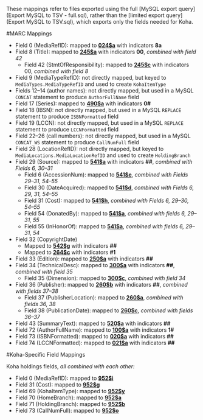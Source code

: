These mappings refer to files exported using the full [MySQL export query](Export MySQL to TSV - full.sql), rather than the [limited export query](Export MySQL to TSV.sql), which exports only the fields needed for Koha.

#MARC Mappings
- Field 0 (MediaRefID): mapped to **[024$a](http://www.loc.gov/marc/bibliographic/bd024.html)** with indicators **8a**
- Field 8 (Title): mapped to **[245$a](http://www.loc.gov/marc/bibliographic/bd245.html)** with indicators **00**, *combined with field 42*
	- Field 42 (StmtOfResponsibility): mapped to **[245$c](http://www.loc.gov/marc/bibliographic/bd245.html)** with indicators 00, *combined with field 8*
- Field 9 (MediaTypeRefID): not directly mapped, but keyed to `MediaTypes.MediaTypeRefID` and used to create `KohaItemType`
- Fields 12–14 (author names): not directly mapped, but used in a MySQL `CONCAT` statement to produce `AuthorFullName` field
- Field 17 (Series): mapped to **[490$a](http://www.loc.gov/marc/bibliographic/bd490.html)** with indicators **0#**
- Field 18 (IBSN): not directly mapped, but used in a MySQL `REPLACE` statement to produce `ISBNFormatted` field
- Field 19 (LCCN): not directly mapped, but used in a MySQL `REPLACE` statement to produce `LCCNFormatted` field
- Field 22–26 (call numbers): not directly mapped, but used in a MySQL `CONCAT_WS` statement to produce `CallNumFull` field
- Field 28 (LocationRefID): not directly mapped, but keyed to `MediaLocations.MediaLocationRefID` and used to create `HoldingBranch`
- Field 29 (Source): mapped to **[541$a](http://www.loc.gov/marc/bibliographic/bd541.html)** with indicators **##**, *combined with Fields 6, 30–31*
	- Field 6 (AccessionNum): mapped to **[541$e](http://www.loc.gov/marc/bibliographic/bd541.html)**, *combined with Fields 29–31, 54–55*
	- Field 30 (DateAcquired): mapped to **[541$d](http://www.loc.gov/marc/bibliographic/bd541.html)**, *combined with Fields 6, 29, 31, 54–55*
	- Field 31 (Cost): mapped to **[541$h](http://www.loc.gov/marc/bibliographic/concise/bd541.html)**, *combined with Fields 6, 29–30, 54–55*
	- Field 54 (DonatedBy): mapped to **[541$a](http://www.loc.gov/marc/bibliographic/bd541.html)**, *combined with fields 6, 29–31, 55*
	- Field 55 (InHonorOf): mapped to **[541$a](http://www.loc.gov/marc/bibliographic/bd541.html)**, *combined with fields 6, 29–31, 54*
- Field 32 (CopyrightDate)
	- Mapped to **[542$g](http://www.loc.gov/marc/bibliographic/bd542.html)** with indicators **##**
	- Mapped to **[264$c](http://www.loc.gov/marc/bibliographic/bd264.html)** with indicators **#1**
- Field 33 (Edition): mapped to **[250$a](http://www.loc.gov/marc/bibliographic/bd250.html)** with indicators **##**
- Field 34 (TechnicalDesc): mapped to **[300$a](http://www.loc.gov/marc/bibliographic/bd300.html)** with indicators **##**, *combined with field 35*
	- Field 35 (Dimension): mapped to **[300$c](http://www.loc.gov/marc/bibliographic/bd300.html)**, *combined with field 34*
- Field 36 (Publisher): mapped to **[260$b](http://www.loc.gov/marc/bibliographic/bd260.html)** with indicators **##**, *combined with fields 37–38*
	- Field 37 (PublisherLocation): mapped to **[260$a](http://www.loc.gov/marc/bibliographic/bd260.html)**, *combined with fields 36, 38*
	- Field 38 (PublicationDate): mapped to **[260$c](http://www.loc.gov/marc/bibliographic/bd260.html)**, *combined with fields 36–37*
- Field 43 (SummaryText): mapped to **[520$a](http://www.loc.gov/marc/bibliographic/bd520.html)** with indicators **##**
- Field 72 (AuthorFullName): mapped to **[100$a](http://www.loc.gov/marc/bibliographic/bd100.html)** with indicators **1#**
- Field 73 (ISBNFormatted): mapped to **[020$a](http://www.loc.gov/marc/bibliographic/bd020.html)** with indicators **##**
- Field 74 (LCCNFormatted): mapped to **[021$a](http://www.loc.gov/marc/bibliographic/bd020.html)** with indicators **##**

#Koha-Specific Field Mappings

Koha holdings fields, *all combined with each other:*

- Field 0 (MediaRefID): mapped to **[952$i](http://goo.gl/QR4SnT)**
- Field 31 (Cost): mapped to **[952$g](http://goo.gl/QR4SnT)**
- Field 69 (KohaItemType): mapped to **[952$y](http://goo.gl/QR4SnT)**
- Field 70 (HomeBranch): mapped to **[952$a](http://goo.gl/QR4SnT)**
- Field 71 (HoldingBranch): mapped to **[952$b](http://goo.gl/QR4SnT)**
- Field 73 (CallNumFull): mapped to **[952$o](http://goo.gl/QR4SnT)**
